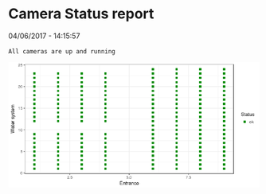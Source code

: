 Camera Status report
================
04/06/2017 - 14:15:57

    All cameras are up and running

![](camreport_files/figure-markdown_github/unnamed-chunk-2-1.png)
